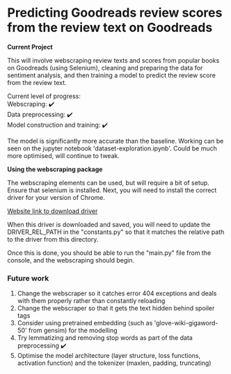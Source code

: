 # Predicting Goodreads review scores from the review text on Goodreads

**Current Project**

This will involve webscraping review texts and scores from popular books on Goodreads
(using Selenium), cleaning and preparing the data for sentiment analysis, and then training
a model to predict the review score from the review text.

Current level of progress: <br/>
Webscraping: :heavy_check_mark: <br/>
Data preprocessing: :heavy_check_mark: <br/>
Model construction and training: :heavy_check_mark: <br/>

The model is significantly more accurate than the baseline. Working can be seen on
the jupyter notebook 'dataset-exploration.ipynb'. Could be much more optimised,
will continue to tweak.

**Using the webscraping package**

The webscraping elements can be used, but will require a bit of setup.
Ensure that selenium is installed. Next, you will need to install the correct
driver for your version of Chrome.

[Website link to download driver](https://chromedriver.chromium.org/downloads)

When this driver is downloaded and saved, you will need to update the DRIVER_REL_PATH in the "constants.py" so that it matches
the relative path to the driver from this directory.

Once this is done, you should be able to run the "main.py" file from the console, and the webscraping should begin.

### Future work

1. Change the webscraper so it catches error 404 exceptions and deals with them properly rather than constantly reloading
2. Change the webscraper so that it gets the text hidden behind spoiler tags
3. Consider using pretrained embedding (such as 'glove-wiki-gigaword-50' from gensim) for the modelling
4. Try lemmatizing and removing stop words as part of the data preprocessing :heavy_check_mark:
5. Optimise the model architecture (layer structure, loss functions, activation function) and the tokenizer (maxlen, padding, truncating)
